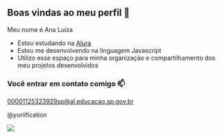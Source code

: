 ## Boas vindas ao meu perfil 🖤

Meu nome é Ana Luiza

- Estou estudando na [Alura](https://www.alura.com.br)
- Estou me desenvolvendo na linguagem Javascript
- Utilizo esse espaço para minha organização e compartilhamento dos meu projetos desenvolvidos

### Você entrar em contato comigo 📫

00001125323929sp@al.educacao.sp.gov.br

@yuriification

![](https://media.tenor.com/Gz408T11T8gAAAAj/wiggle-cat-wiggle.gif)
